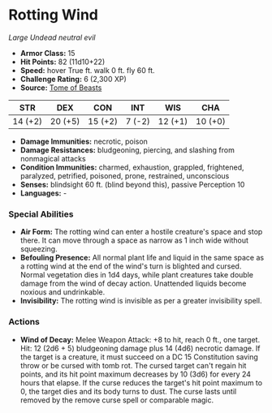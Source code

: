 # Rotting Wind

*Large* *Undead* *neutral evil*

- **Armor Class:** 15
- **Hit Points:** 82 (11d10+22)
- **Speed:** hover True ft. walk 0 ft. fly 60 ft.
- **Challenge Rating:** 6 (2,300 XP)
- **Source:** [Tome of Beasts](https://koboldpress.com/kpstore/product/tome-of-beasts-for-5th-edition-print/)

| STR | DEX | CON | INT | WIS | CHA |
| --- | --- | --- | --- | --- | --- |
| 14 (+2) | 20 (+5) | 15 (+2) | 7 (-2) | 12 (+1) | 10 (+0) |

- **Damage Immunities:** necrotic, poison
- **Damage Resistances:** bludgeoning, piercing, and slashing from nonmagical attacks
- **Condition Immunities:** charmed, exhaustion, grappled, frightened, paralyzed, petrified, poisoned, prone, restrained, unconscious
- **Senses:** blindsight 60 ft. (blind beyond this), passive Perception 10
- **Languages:** -
### Special Abilities
- **Air Form:** The rotting wind can enter a hostile creature's space and stop there. It can move through a space as narrow as 1 inch wide without squeezing.
- **Befouling Presence:** All normal plant life and liquid in the same space as a rotting wind at the end of the wind's turn is blighted and cursed. Normal vegetation dies in 1d4 days, while plant creatures take double damage from the wind of decay action. Unattended liquids become noxious and undrinkable.
- **Invisibility:** The rotting wind is invisible as per a greater invisibility spell.
### Actions
- **Wind of Decay:** Melee Weapon Attack: +8 to hit, reach 0 ft., one target. Hit: 12 (2d6 + 5) bludgeoning damage plus 14 (4d6) necrotic damage. If the target is a creature, it must succeed on a DC 15 Constitution saving throw or be cursed with tomb rot. The cursed target can't regain hit points, and its hit point maximum decreases by 10 (3d6) for every 24 hours that elapse. If the curse reduces the target's hit point maximum to 0, the target dies and its body turns to dust. The curse lasts until removed by the remove curse spell or comparable magic.
